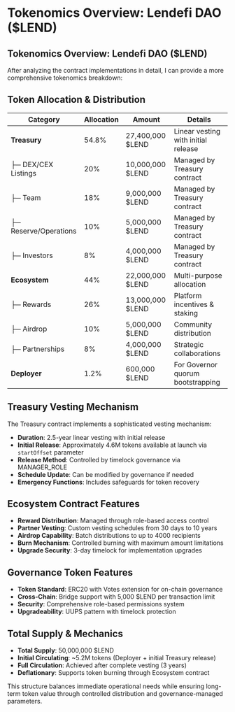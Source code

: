# Tokenomics Overview: Lendefi DAO ($LEND)
## Tokenomics Overview: Lendefi DAO ($LEND)

After analyzing the contract implementations in detail, I can provide a more comprehensive tokenomics breakdown:

## Token Allocation & Distribution

| Category | Allocation | Amount | Details |
|----------|------------|--------|---------|
| **Treasury** | 54.8% | 27,400,000 $LEND | Linear vesting with initial release |
| ├─ DEX/CEX Listings | 20% | 10,000,000 $LEND | Managed by Treasury contract |
| ├─ Team | 18% | 9,000,000 $LEND | Managed by Treasury contract |
| ├─ Reserve/Operations | 10% | 5,000,000 $LEND | Managed by Treasury contract |
| ├─ Investors | 8% | 4,000,000 $LEND | Managed by Treasury contract |
| **Ecosystem** | 44% | 22,000,000 $LEND | Multi-purpose allocation |
| ├─ Rewards | 26% | 13,000,000 $LEND | Platform incentives & staking |
| ├─ Airdrop | 10% | 5,000,000 $LEND | Community distribution |
| ├─ Partnerships | 8% | 4,000,000 $LEND | Strategic collaborations |
| **Deployer** | 1.2% | 600,000 $LEND | For Governor quorum bootstrapping |

## Treasury Vesting Mechanism

The Treasury contract implements a sophisticated vesting mechanism:

- **Duration**: 2.5-year linear vesting with initial release
- **Initial Release**: Approximately 4.6M tokens available at launch via `startOffset` parameter
- **Release Method**: Controlled by timelock governance via MANAGER_ROLE
- **Schedule Update**: Can be modified by governance if needed
- **Emergency Functions**: Includes safeguards for token recovery

## Ecosystem Contract Features

- **Reward Distribution**: Managed through role-based access control
- **Partner Vesting**: Custom vesting schedules from 30 days to 10 years
- **Airdrop Capability**: Batch distributions to up to 4000 recipients
- **Burn Mechanism**: Controlled burning with maximum amount limitations
- **Upgrade Security**: 3-day timelock for implementation upgrades

## Governance Token Features

- **Token Standard**: ERC20 with Votes extension for on-chain governance
- **Cross-Chain**: Bridge support with 5,000 $LEND per transaction limit
- **Security**: Comprehensive role-based permissions system
- **Upgradeability**: UUPS pattern with timelock protection

## Total Supply & Mechanics

- **Total Supply**: 50,000,000 $LEND
- **Initial Circulating**: ~5.2M tokens (Deployer + initial Treasury release)
- **Full Circulation**: Achieved after complete vesting (3 years)
- **Deflationary**: Supports token burning through Ecosystem contract

This structure balances immediate operational needs while ensuring long-term token value through controlled distribution and governance-managed parameters.